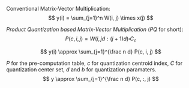 
Conventional Matrix-Vector Multiplication:
$$
y(i) = \sum_{j=1}^n W(i, j) \times x(j)
$$

*Product Quantization based Matrix-Vector Multiplication* (*PQ* for short):
$$
P(c, i, j) = W \left( i, jd : (j+1) d \right) \centerdot C_c
$$

$$
y(i) \approx \sum_{j=1}^{\frac n d} P(c, i, j)
$$

$P$ for the pre-computation table, $c$ for quantization centroid index, $C$ for quantization center set, $d$ and $b$ for quantization paramaters.
$$
y \approx \sum_{j=1}^{\frac n d} P(c, :, j)
$$
